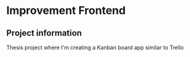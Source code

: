 # Improvement Frontend

## Project information

Thesis project where I'm creating a Kanban board app similar to Trello